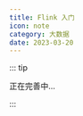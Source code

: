 ```yaml
---
title: Flink 入门
icon: note
category: 大数据
date: 2023-03-20
---
```


::: tip

正在完善中...

:::

<!-- more -->